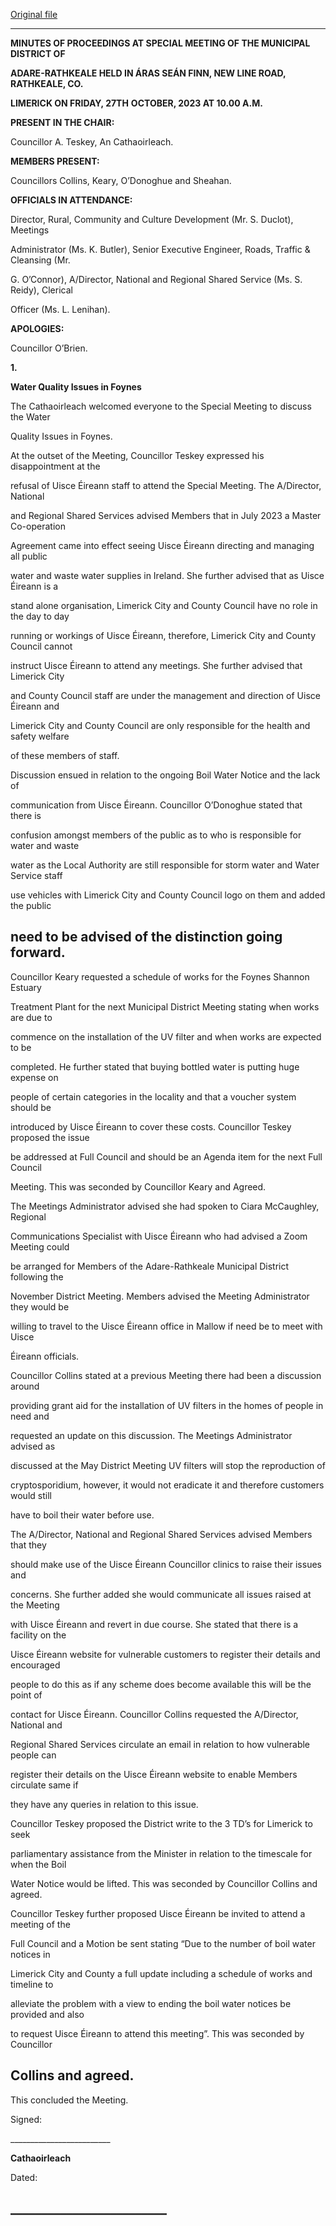 [Original file](https://www.limerick.ie/sites/default/files/media/documents/2023-11/01-c-Minutes-Special-Meeting-of-Municipal-District-of-Adare-Rathkeale-27th-October-2023.pdf)

---
**MINUTES OF PROCEEDINGS AT SPECIAL MEETING OF THE MUNICIPAL DISTRICT OF**

**ADARE-RATHKEALE HELD IN ÁRAS SEÁN FINN, NEW LINE ROAD, RATHKEALE, CO.**

**LIMERICK ON FRIDAY, 27TH** **OCTOBER, 2023 AT 10.00 A.M.**

**PRESENT IN THE CHAIR:**

Councillor A. Teskey, An Cathaoirleach.

**MEMBERS PRESENT:**

Councillors Collins, Keary, O’Donoghue and Sheahan.

**OFFICIALS IN ATTENDANCE:**

Director, Rural, Community and Culture Development (Mr. S. Duclot), Meetings

Administrator (Ms. K. Butler), Senior Executive Engineer, Roads, Traffic & Cleansing (Mr.

G. O’Connor), A/Director, National and Regional Shared Service (Ms. S. Reidy), Clerical

Officer (Ms. L. Lenihan).

**APOLOGIES:**

Councillor O’Brien.

**1.**

**Water Quality Issues in Foynes**

The Cathaoirleach welcomed everyone to the Special Meeting to discuss the Water

Quality Issues in Foynes.

At the outset of the Meeting, Councillor Teskey expressed his disappointment at the

refusal of Uisce Éireann staff to attend the Special Meeting. The A/Director, National

and Regional Shared Services advised Members that in July 2023 a Master Co-operation

Agreement came into effect seeing Uisce Éireann directing and managing all public

water and waste water supplies in Ireland. She further advised that as Uisce Éireann is a

stand alone organisation, Limerick City and County Council have no role in the day to day

running or workings of Uisce Éireann, therefore, Limerick City and County Council cannot

instruct Uisce Éireann to attend any meetings. She further advised that Limerick City

and County Council staff are under the management and direction of Uisce Éireann and

Limerick City and County Council are only responsible for the health and safety welfare

of these members of staff.

Discussion ensued in relation to the ongoing Boil Water Notice and the lack of

communication from Uisce Éireann. Councillor O’Donoghue stated that there is

confusion amongst members of the public as to who is responsible for water and waste

water as the Local Authority are still responsible for storm water and Water Service staff

use vehicles with Limerick City and County Council logo on them and added the public

need to be advised of the distinction going forward.
---
Councillor Keary requested a schedule of works for the Foynes Shannon Estuary

Treatment Plant for the next Municipal District Meeting stating when works are due to

commence on the installation of the UV filter and when works are expected to be

completed. He further stated that buying bottled water is putting huge expense on

people of certain categories in the locality and that a voucher system should be

introduced by Uisce Éireann to cover these costs. Councillor Teskey proposed the issue

be addressed at Full Council and should be an Agenda item for the next Full Council

Meeting. This was seconded by Councillor Keary and Agreed.

The Meetings Administrator advised she had spoken to Ciara McCaughley, Regional

Communications Specialist with Uisce Éireann who had advised a Zoom Meeting could

be arranged for Members of the Adare-Rathkeale Municipal District following the

November District Meeting. Members advised the Meeting Administrator they would be

willing to travel to the Uisce Éireann office in Mallow if need be to meet with Uisce

Éireann officials.

Councillor Collins stated at a previous Meeting there had been a discussion around

providing grant aid for the installation of UV filters in the homes of people in need and

requested an update on this discussion. The Meetings Administrator advised as

discussed at the May District Meeting UV filters will stop the reproduction of

cryptosporidium, however, it would not eradicate it and therefore customers would still

have to boil their water before use.

The A/Director, National and Regional Shared Services advised Members that they

should make use of the Uisce Éireann Councillor clinics to raise their issues and

concerns. She further added she would communicate all issues raised at the Meeting

with Uisce Éireann and revert in due course. She stated that there is a facility on the

Uisce Éireann website for vulnerable customers to register their details and encouraged

people to do this as if any scheme does become available this will be the point of

contact for Uisce Éireann. Councillor Collins requested the A/Director, National and

Regional Shared Services circulate an email in relation to how vulnerable people can

register their details on the Uisce Éireann website to enable Members circulate same if

they have any queries in relation to this issue.

Councillor Teskey proposed the District write to the 3 TD’s for Limerick to seek

parliamentary assistance from the Minister in relation to the timescale for when the Boil

Water Notice would be lifted. This was seconded by Councillor Collins and agreed.

Councillor Teskey further proposed Uisce Éireann be invited to attend a meeting of the

Full Council and a Motion be sent stating “Due to the number of boil water notices in

Limerick City and County a full update including a schedule of works and timeline to

alleviate the problem with a view to ending the boil water notices be provided and also

to request Uisce Éireann to attend this meeting”. This was seconded by Councillor

Collins and agreed.
---
This concluded the Meeting.

Signed:

\_\_\_\_\_\_\_\_\_\_\_\_\_\_\_\_\_\_\_\_\_\_\_\_\_

**Cathaoirleach**

Dated:

\_\_\_\_\_\_\_\_\_\_\_\_\_\_\_\_\_\_\_\_\_\_\_\_\_
---
